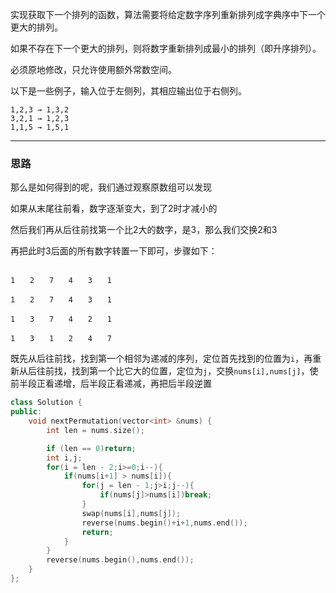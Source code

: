实现获取下一个排列的函数，算法需要将给定数字序列重新排列成字典序中下一个更大的排列。

如果不存在下一个更大的排列，则将数字重新排列成最小的排列（即升序排列）。

必须原地修改，只允许使用额外常数空间。

以下是一些例子，输入位于左侧列，其相应输出位于右侧列。
```
1,2,3 → 1,3,2
3,2,1 → 1,2,3
1,1,5 → 1,5,1
```
----
### 思路

那么是如何得到的呢，我们通过观察原数组可以发现

如果从末尾往前看，数字逐渐变大，到了2时才减小的

然后我们再从后往前找第一个比2大的数字，是3，那么我们交换2和3

再把此时3后面的所有数字转置一下即可，步骤如下：

```

1　　2　　7　　4　　3　　1

1　　2　　7　　4　　3　　1

1　　3　　7　　4　　2　　1

1　　3　　1　　2　　4　　7
```

既先从后往前找，找到第一个相邻为递减的序列，定位首先找到的位置为`i`，再重新从后往前找，找到第一个比它大的位置，定位为`j`，交换`nums[i],nums[j]`，使前半段正看递增，后半段正看递减，再把后半段逆置

```CPP
class Solution {
public:
    void nextPermutation(vector<int> &nums) {
	    int len = nums.size();

	    if (len == 0)return;
        int i,j;
        for(i = len - 2;i>=0;i--){
            if(nums[i+1] > nums[i]){
                for(j = len - 1;j>i;j--){
                    if(nums[j]>nums[i])break;
                }   
                swap(nums[i],nums[j]);
                reverse(nums.begin()+i+1,nums.end());           
                return;
            }
        }
	    reverse(nums.begin(),nums.end());
    }
};

```